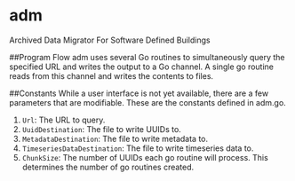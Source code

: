 # adm
Archived Data Migrator
For Software Defined Buildings

##Program Flow
adm uses several Go routines to simultaneously query the specified URL and writes the output to a Go channel.
A single go routine reads from this channel and writes the contents to files.

##Constants
While a user interface is not yet available, there are a few parameters that are modifiable.
These are the constants defined in adm.go.

1. `Url`: The URL to query.
2. `UuidDestination`: The file to write UUIDs to.
3. `MetadataDestination`: The file to write metadata to.
4. `TimeseriesDataDestination`: The file to write timeseries data to.
5. `ChunkSize`: The number of UUIDs each go routine will process. This determines the number of go routines created.
